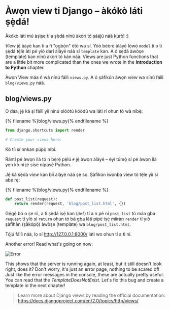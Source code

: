 # Àwọn view ti Django – àkókò láti ṣẹ̀dá!

Àkókò láti mú àṣìṣe tí a ṣẹ̀dá nínú àkòrí tó ṣáájú náà kúrò! :)

*View* jẹ́ ààyè kan tí a fi "ọgbọ́n" ètò wa sí. Yóò béèrè àlàyé lọ́wọ́ `model` tí o ti ṣẹ̀dá tẹ́lẹ̀ àti pé yíò darí àlàyé náà sí `template` kan. A ó ṣẹ̀dá àwòṣe (template) kan nínú àkòrí tó kàn náà. Views are just Python functions that are a little bit more complicated than the ones we wrote in the **Introduction to Python** chapter.

Àwọn View máa ń wà nínú fáìlì `views.py`. A ó ṣàfikún àwọn *view* wa sínú fáìlì `blog/views.py` náà.

## blog/views.py

O dáa, jẹ́ ká ṣí fáìlì yìí nínú olóòtú kóòdù wa láti rí ohun tó wà níbẹ̀:

{% filename %}blog/views.py{% endfilename %}

```python
from django.shortcuts import render

# Create your views here.
```

Kò tíì sí nnkan púpọ̀ níbí.

Rántí pé àwọn ìlà tó n bẹ̀rẹ̀ pẹ̀lú `#` jẹ́ àwọn àlàyé – èyí túmọ̀ sí pé àwọn ìlà yẹn kò ní jẹ́ ṣíṣe nípasẹ̀ Python.

Jẹ́ ká ṣẹ̀dá *view* kan bíi àlàyé náà ṣe sọ. Ṣàfikún ìwọnba view tó tẹ̀le yìí sí abẹ́ rẹ̀:

{% filename %}blog/views.py{% endfilename %}

```python
def post_list(request):
    return render(request, 'blog/post_list.html', {})
```

Gẹ́gẹ́ bó o ṣe ríi, a ti ṣẹ̀dá iṣẹ́ kan (`def`) tí a n pè ní `post_list` tó máa gba `request` tí yíò sì `return` ohun tó bá gba láti pípè iṣẹ́ mìíràn `render` tí yíò ṣàfihàn (ṣàkópọ̀) àwòṣe (template) wa `blog/post_list.html`.

Tọ́jú fáìlì náà, lọ sí http://127.0.0.1:8000/ láti wo ohun tí a ti ní.

Another error! Read what's going on now:

![Error](images/error.png)

This shows that the server is running again, at least, but it still doesn't look right, does it? Don't worry, it's just an error page, nothing to be scared of! Just like the error messages in the console, these are actually pretty useful. You can read that the *TemplateDoesNotExist*. Let's fix this bug and create a template in the next chapter!

> Learn more about Django views by reading the official documentation: https://docs.djangoproject.com/en/2.0/topics/http/views/